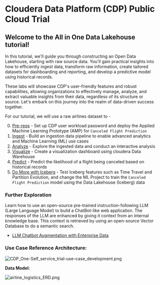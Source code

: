 # Cloudera Data Platform (CDP) Public Cloud Trial

## Welcome to the **All in One Data Lakehouse** tutorial! 

In this tutorial, we'll guide you through constructing an Open Data Lakehouse, starting with raw source data. You'll gain practical insights into how to efficiently ingest data, transform raw information, create tailored datasets for dashboarding and reporting, and develop a predictive model using historical records.

These labs will showcase CDP's user-friendly features and robust capabilities, allowing organizations to effectively manage, analyze, and extract valuable insights from their data, regardless of its structure or source. Let's embark on this journey into the realm of data-driven success together.

For our tutorial, we will use a raw airlines dataset to -

0. [Pre-reqs](00_prereqs.md) - Set up CDP user workload password and deploy the Applied Machine Learning Prototype (AMP) for `Canceled Flight Prediction`
1. [Ingest](01_ingest.md) - Build an ingestion data pipeline to enable advanced analytics and Machine Learning (ML) use cases
2. [Analyze](02_analyze.md) - Explore the ingested data and conduct an interactive analysis
3. [Visualize](03_visualize.md) - Create a visualization dashboard using cloudera Data Warehouse
4. [Predict](04_predict.md) - Predict the likelihood of a flight being canceled based on historical records
5. [Do More with Iceberg](05_iceberg.md) - Test Iceberg features such as Time Travel and Partition Evolution, and change the ML Project to train the `Canceled Flight Prediction` model using the Data Lakehouse (Iceberg) data

### Further Exploration

Learn how to use an open-source pre-trained instruction-following LLM (Large Language Model) to build a ChatBot-like web application. The responses of the LLM are enhanced by giving it context from an internal knowledge base. This context is retrieved by using an open-source Vector Database to do a semantic search.

- [LLM Chatbot Augmentation with Enterprise Data](llm_chatbot.md)

### Use Case Reference Architecture:

![CDP_One-Self_service_trial-use-case_development.png](images/CDP_One-Self_service_trial-use-case_development.png)

**Data Model:**

![airline_logistics_ERD.png](images/airline_logistics_ERD.png)
